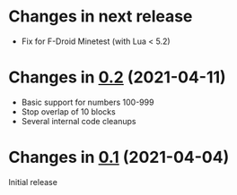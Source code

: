 Changes in next release
=======================

 * Fix for F-Droid Minetest (with Lua < 5.2)

Changes in [0.2](https://github.com/amalon/minetest-numeracy/releases/tag/v0.2) (2021-04-11)
==============

 * Basic support for numbers 100-999
 * Stop overlap of 10 blocks
 * Several internal code cleanups

Changes in [0.1](https://github.com/amalon/minetest-numeracy/releases/tag/v0.1) (2021-04-04)
============================================================================================
Initial release
